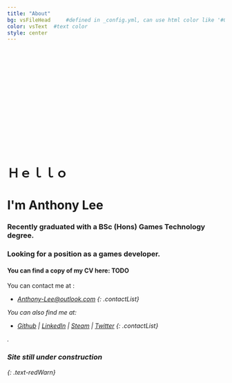 ```yaml
---
title: "About"
bg: vsFileHead     #defined in _config.yml, can use html color like '#010101'
color: vsText  #text color
style: center
---
```

<div class="subtlecircle sectiondivider faicon" style="margin-top: 90px;">
          <span class="fa-stack">
            <i class="fa fa-circle fa-stack-2x"></i>
            <i class="fa fa-lemon-o fa-stack-1x"></i>
          </span>		  
</div>

<div style="padding-bottom:1px; margin-bottom:190px;">
</div>


# __Ｈｅｌｌｏ__


# I'm Anthony Lee


### Recently graduated with a BSc (Hons) Games Technology degree. 


### Looking for a position as a games developer.

#### You can find a copy of my CV here: TODO

You can contact me at : 

* <i class="fa fa-envelope-square text-grey"> [Anthony-Lee@outlook.com](mailto:Anthony-Lee@outlook.com)
{: .contactList}

You can also find me at:

* <i class="fa fa-github-square text-grey"> [Github](https://github.com/Teh-Lemon) | <i class="fa fa-linkedin-square text-grey"> [LinkedIn](https://www.linkedin.com/profile/view?id=160883730) | <i class="fa fa-steam-square text-grey"> [Steam](https://steamcommunity.com/id/teh_lemon) | <i class="fa fa-twitter-square text-grey"> [Twitter](https://twitter.com/tehlemon)
{: .contactList}

.  
  
### Site still under construction
{: .text-redWarn}




